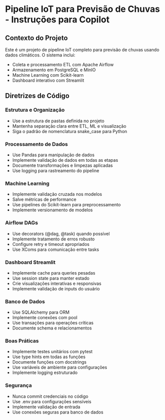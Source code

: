 <!-- Use this file to provide workspace-specific custom instructions to Copilot. For more details, visit https://code.visualstudio.com/docs/copilot/copilot-customization#_use-a-githubcopilotinstructionsmd-file -->

# Pipeline IoT para Previsão de Chuvas - Instruções para Copilot

## Contexto do Projeto
Este é um projeto de pipeline IoT completo para previsão de chuvas usando dados climáticos. O sistema inclui:
- Coleta e processamento ETL com Apache Airflow
- Armazenamento em PostgreSQL e MinIO
- Machine Learning com Scikit-learn
- Dashboard interativo com Streamlit

## Diretrizes de Código

### Estrutura e Organização
- Use a estrutura de pastas definida no projeto
- Mantenha separação clara entre ETL, ML e visualização
- Siga o padrão de nomenclatura snake_case para Python

### Processamento de Dados
- Use Pandas para manipulação de dados
- Implemente validação de dados em todas as etapas
- Documente transformações e limpezas aplicadas
- Use logging para rastreamento do pipeline

### Machine Learning
- Implemente validação cruzada nos modelos
- Salve métricas de performance
- Use pipelines do Scikit-learn para preprocessamento
- Implemente versionamento de modelos

### Airflow DAGs
- Use decorators (@dag, @task) quando possível
- Implemente tratamento de erros robusto
- Configure retry e timeout apropriados
- Use XComs para comunicação entre tasks

### Dashboard Streamlit
- Implemente cache para queries pesadas
- Use session state para manter estado
- Crie visualizações interativas e responsivas
- Implemente validação de inputs do usuário

### Banco de Dados
- Use SQLAlchemy para ORM
- Implemente conexões com pool
- Use transações para operações críticas
- Documente schema e relacionamentos

### Boas Práticas
- Implemente testes unitários com pytest
- Use type hints em todas as funções
- Documente funções com docstrings
- Use variáveis de ambiente para configurações
- Implemente logging estruturado

### Segurança
- Nunca commit credenciais no código
- Use .env para configurações sensíveis
- Implemente validação de entrada
- Use conexões seguras para banco de dados
